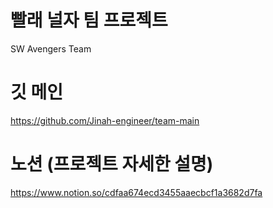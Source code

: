 # 빨래 널자 팀 프로젝트
SW Avengers Team


# 깃 메인 
https://github.com/Jinah-engineer/team-main

# 노션 (프로젝트 자세한 설명)
https://www.notion.so/cdfaa674ecd3455aaecbcf1a3682d7fa
